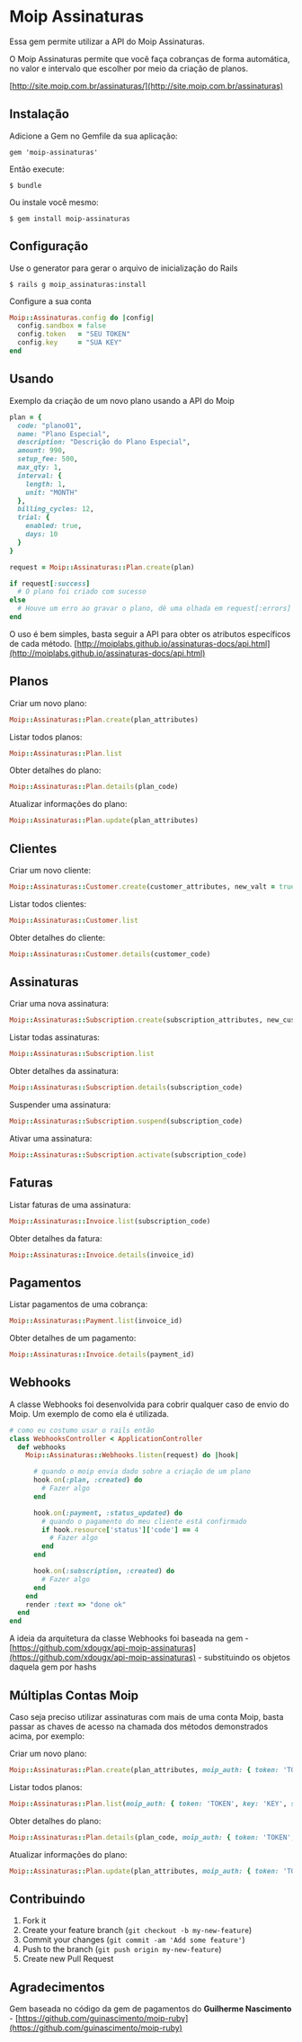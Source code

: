 # Moip Assinaturas

Essa gem permite utilizar a API do Moip Assinaturas.

O Moip Assinaturas permite que você faça cobranças de forma automática, no valor e intervalo que escolher por meio da criação de planos.

[http://site.moip.com.br/assinaturas/](http://site.moip.com.br/assinaturas)

## Instalação

Adicione a Gem no Gemfile da sua aplicação:

    gem 'moip-assinaturas'

Então execute:

    $ bundle

Ou instale você mesmo:

    $ gem install moip-assinaturas

## Configuração

Use o generator para gerar o arquivo de inicialização do Rails

    $ rails g moip_assinaturas:install

Configure a sua conta

```ruby
Moip::Assinaturas.config do |config|
  config.sandbox = false
  config.token   = "SEU TOKEN"
  config.key     = "SUA KEY"
end
```

## Usando

Exemplo da criação de um novo plano usando a API do Moip

```ruby
plan = {
  code: "plano01",
  name: "Plano Especial",
  description: "Descrição do Plano Especial",
  amount: 990,
  setup_fee: 500,
  max_qty: 1,
  interval: {
    length: 1,
    unit: "MONTH"
  },
  billing_cycles: 12,
  trial: {
    enabled: true,
    days: 10
  }
}

request = Moip::Assinaturas::Plan.create(plan)

if request[:success]
  # O plano foi criado com sucesso
else
  # Houve um erro ao gravar o plano, dê uma olhada em request[:errors]
end
```

O uso é bem simples, basta seguir a API para obter os atributos específicos de cada método.
[http://moiplabs.github.io/assinaturas-docs/api.html](http://moiplabs.github.io/assinaturas-docs/api.html)

## Planos

Criar um novo plano:

```ruby
Moip::Assinaturas::Plan.create(plan_attributes)
```

Listar todos planos:

```ruby
Moip::Assinaturas::Plan.list
```

Obter detalhes do plano:

```ruby
Moip::Assinaturas::Plan.details(plan_code)
```

Atualizar informações do plano:

```ruby
Moip::Assinaturas::Plan.update(plan_attributes)
```

## Clientes

Criar um novo cliente:

```ruby
Moip::Assinaturas::Customer.create(customer_attributes, new_valt = true)
```

Listar todos clientes:

```ruby
Moip::Assinaturas::Customer.list
```

Obter detalhes do cliente:

```ruby
Moip::Assinaturas::Customer.details(customer_code)
```

## Assinaturas

Criar uma nova assinatura:

```ruby
Moip::Assinaturas::Subscription.create(subscription_attributes, new_customer = false)
```

Listar todas assinaturas:

```ruby
Moip::Assinaturas::Subscription.list
```

Obter detalhes da assinatura:

```ruby
Moip::Assinaturas::Subscription.details(subscription_code)
```

Suspender uma assinatura:

```ruby
Moip::Assinaturas::Subscription.suspend(subscription_code)
```

Ativar uma assinatura:

```ruby
Moip::Assinaturas::Subscription.activate(subscription_code)
```

## Faturas

Listar faturas de uma assinatura:

```ruby
Moip::Assinaturas::Invoice.list(subscription_code)
```

Obter detalhes da fatura:

```ruby
Moip::Assinaturas::Invoice.details(invoice_id)
```

## Pagamentos

Listar pagamentos de uma cobrança:

```ruby
Moip::Assinaturas::Payment.list(invoice_id)
```

Obter detalhes de um pagamento:

```ruby
Moip::Assinaturas::Invoice.details(payment_id)
```

## Webhooks

A classe Webhooks foi desenvolvida para cobrir qualquer caso de envio do Moip. Um exemplo de como ela é utilizada.

```ruby
# como eu costumo usar o rails então
class WebhooksController < ApplicationController
  def webhooks
    Moip::Assinaturas::Webhooks.listen(request) do |hook|

      # quando o moip envia dado sobre a criação de um plano
      hook.on(:plan, :created) do
        # Fazer algo
      end

      hook.on(:payment, :status_updated) do
        # quando o pagamento do meu cliente está confirmado
        if hook.resource['status']['code'] == 4
          # Fazer algo
        end
      end

      hook.on(:subscription, :created) do
        # Fazer algo
      end
    end
    render :text => "done ok"
  end
end
```
A ideia da arquitetura da classe Webhooks foi baseada na gem - [https://github.com/xdougx/api-moip-assinaturas](https://github.com/xdougx/api-moip-assinaturas) - substituindo os objetos daquela gem por hashs

## Múltiplas Contas Moip

Caso seja preciso utilizar assinaturas com mais de uma conta Moip, basta passar as chaves de acesso na chamada dos métodos demonstrados acima, por exemplo:

Criar um novo plano:

```ruby
Moip::Assinaturas::Plan.create(plan_attributes, moip_auth: { token: 'TOKEN', key: 'KEY', sandbox: false })
```

Listar todos planos:

```ruby
Moip::Assinaturas::Plan.list(moip_auth: { token: 'TOKEN', key: 'KEY', sandbox: false })
```

Obter detalhes do plano:

```ruby
Moip::Assinaturas::Plan.details(plan_code, moip_auth: { token: 'TOKEN', key: 'KEY', sandbox: false })
```

Atualizar informações do plano:

```ruby
Moip::Assinaturas::Plan.update(plan_attributes, moip_auth: { token: 'TOKEN', key: 'KEY', sandbox: false })
```

## Contribuindo

1. Fork it
2. Create your feature branch (`git checkout -b my-new-feature`)
3. Commit your changes (`git commit -am 'Add some feature'`)
4. Push to the branch (`git push origin my-new-feature`)
5. Create new Pull Request

## Agradecimentos

Gem baseada no código da gem de pagamentos do **Guilherme Nascimento** - [https://github.com/guinascimento/moip-ruby](https://github.com/guinascimento/moip-ruby)
